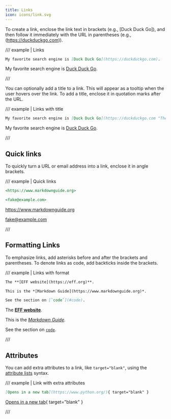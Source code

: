 ```yaml
---
title: Links
icon: icons/link.svg
---
```


To create a link, enclose the link text in brackets (e.g., [Duck Duck Go]), and then follow it immediately with the URL in parentheses (e.g., (https://duckduckgo.com)).

/// example | Links

```md
My favorite search engine is [Duck Duck Go](https://duckduckgo.com).
```

My favorite search engine is [Duck Duck Go](https://duckduckgo.com).

///

You can optionally add a title to a link. This will appear as a tooltip when the user hovers over the link. To add a title, enclose it in quotation marks after the URL.

/// example | Links with title

```md
My favorite search engine is [Duck Duck Go](https://duckduckgo.com "The best for privacy").
```

My favorite search engine is [Duck Duck Go](https://duckduckgo.com "The best for privacy").

///


## Quick links

To quickly turn a URL or email address into a link, enclose it in angle brackets.

/// example | Quick links

```md
<https://www.markdownguide.org>

<fake@example.com>
```

<https://www.markdownguide.org>

<fake@example.com>

///

## Formatting Links

To emphasize links, add asterisks before and after the brackets and parentheses. To denote links as code, add backticks inside the brackets.

/// example | Links with format

```md
The **[EFF website](https://eff.org)**.

This is the *[Markdown Guide](https://www.markdownguide.org)*.

See the section on [`code`](#code).
```

The **[EFF website](https://eff.org)**.

This is the *[Markdown Guide](https://www.markdownguide.org)*.

See the section on [`code`](#code).

///


## Attributes

You can add extra attributes to a link, like `target="blank"`, using the [attribute lists](/attributes/) syntax.

/// example | Link with extra attributes

```md
[Opens in a new tab](https://www.python.org/){ target="blank" }
```

[Opens in a new tab](https://www.python.org/){ target="blank" }

///